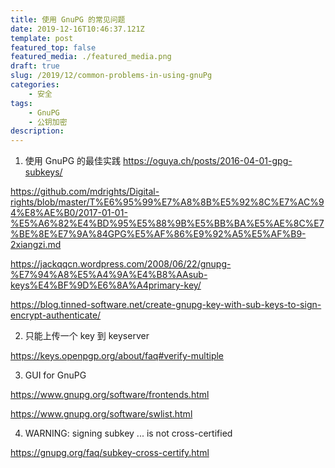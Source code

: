 ```yaml
---
title: 使用 GnuPG 的常见问题
date: 2019-12-16T10:46:37.121Z
template: post
featured_top: false
featured_media: ./featured_media.png
draft: true
slug: /2019/12/common-problems-in-using-gnuPg
categories: 
    - 安全
tags:
    - GnuPG
    - 公钥加密
description: 
---
```


<!-- endExcerpt -->

1. 使用 GnuPG 的最佳实践
https://oguya.ch/posts/2016-04-01-gpg-subkeys/

https://github.com/mdrights/Digital-rights/blob/master/T%E6%95%99%E7%A8%8B%E5%92%8C%E7%AC%94%E8%AE%B0/2017-01-01-%E5%A6%82%E4%BD%95%E5%88%9B%E5%BB%BA%E5%AE%8C%E7%BE%8E%E7%9A%84GPG%E5%AF%86%E9%92%A5%E5%AF%B9-2xiangzi.md

https://jackqqcn.wordpress.com/2008/06/22/gnupg-%E7%94%A8%E5%A4%9A%E4%B8%AAsub-keys%E4%BF%9D%E6%8A%A4primary-key/

https://blog.tinned-software.net/create-gnupg-key-with-sub-keys-to-sign-encrypt-authenticate/

2. 只能上传一个 key 到 keyserver

https://keys.openpgp.org/about/faq#verify-multiple

3. GUI for GnuPG

https://www.gnupg.org/software/frontends.html

https://www.gnupg.org/software/swlist.html

4. WARNING: signing subkey ... is not cross-certified

https://gnupg.org/faq/subkey-cross-certify.html

